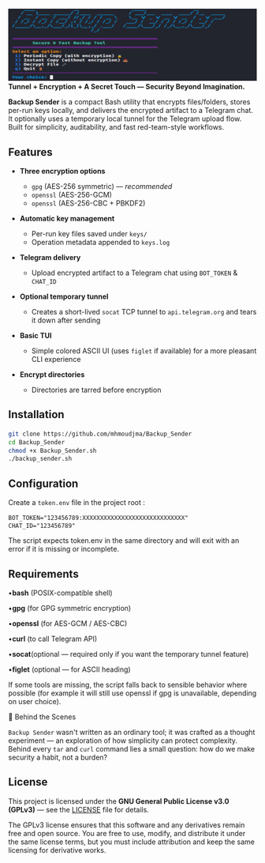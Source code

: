 
![Backup Sender](https://github.com/mhmoudjma/Backup_Sender/blob/main/.image/image.png)
**Tunnel + Encryption + A Secret Touch — Security Beyond Imagination.**

**Backup Sender** is a compact Bash utility that encrypts files/folders, stores per-run keys locally, and delivers the encrypted artifact to a Telegram chat. It optionally uses a temporary local tunnel for the Telegram upload flow. Built for simplicity, auditability, and fast red-team-style workflows.

## Features

- **Three encryption options**
  - `gpg` (AES-256 symmetric) — *recommended*
  - `openssl` (AES-256-GCM)
  - `openssl` (AES-256-CBC + PBKDF2)

- **Automatic key management**
  - Per-run key files saved under `keys/`
  - Operation metadata appended to `keys.log`

- **Telegram delivery**
  - Upload encrypted artifact to a Telegram chat using `BOT_TOKEN` & `CHAT_ID`

- **Optional temporary tunnel**
  - Creates a short-lived `socat` TCP tunnel to `api.telegram.org` and tears it down after sending

- **Basic TUI**
  - Simple colored ASCII UI (uses `figlet` if available) for a more pleasant CLI experience

- **Encrypt directories**
  - Directories are tarred before encryption


## Installation

```bash
git clone https://github.com/mhmoudjma/Backup_Sender
cd Backup_Sender
chmod +x Backup_Sender.sh
./backup_sender.sh
```

## Configuration

Create a `token.env` file in the project root :
```
BOT_TOKEN="123456789:XXXXXXXXXXXXXXXXXXXXXXXXXXXXX"
CHAT_ID="123456789"
```

The script expects token.env in the same directory and will exit with an error if it is missing or incomplete.


## Requirements

•**bash** (POSIX-compatible shell)

•**gpg** (for GPG symmetric encryption)

•**openssl** (for AES-GCM / AES-CBC)

•**curl** (to call Telegram API)

•**socat**(optional — required only if you want the temporary tunnel feature)

•**figlet** (optional — for ASCII heading)

If some tools are missing, the script falls back to sensible behavior where possible (for example it will still use openssl if gpg is unavailable, depending on user choice).

🧠 Behind the Scenes

`Backup Sender` wasn't written as an ordinary tool; it was crafted as a thought experiment — an exploration of how simplicity can protect complexity.  
Behind every `tar` and `curl` command lies a small question: how do we make security a habit, not a burden?


## License

This project is licensed under the **GNU General Public License v3.0 (GPLv3)** — see the [LICENSE](LICENSE) file for details.  

The GPLv3 license ensures that this software and any derivatives remain free and open source. You are free to use, modify, and distribute it under the same license terms, but you must include attribution and keep the same licensing for derivative works.
